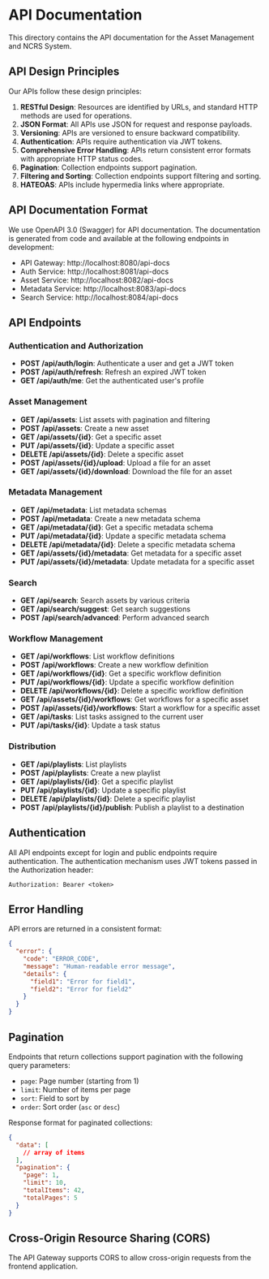 # API Documentation

This directory contains the API documentation for the Asset Management and NCRS System.

## API Design Principles

Our APIs follow these design principles:

1. **RESTful Design**: Resources are identified by URLs, and standard HTTP methods are used for operations.
2. **JSON Format**: All APIs use JSON for request and response payloads.
3. **Versioning**: APIs are versioned to ensure backward compatibility.
4. **Authentication**: APIs require authentication via JWT tokens.
5. **Comprehensive Error Handling**: APIs return consistent error formats with appropriate HTTP status codes.
6. **Pagination**: Collection endpoints support pagination.
7. **Filtering and Sorting**: Collection endpoints support filtering and sorting.
8. **HATEOAS**: APIs include hypermedia links where appropriate.

## API Documentation Format

We use OpenAPI 3.0 (Swagger) for API documentation. The documentation is generated from code and available at the following endpoints in development:

- API Gateway: http://localhost:8080/api-docs
- Auth Service: http://localhost:8081/api-docs
- Asset Service: http://localhost:8082/api-docs
- Metadata Service: http://localhost:8083/api-docs
- Search Service: http://localhost:8084/api-docs

## API Endpoints

### Authentication and Authorization

- **POST /api/auth/login**: Authenticate a user and get a JWT token
- **POST /api/auth/refresh**: Refresh an expired JWT token
- **GET /api/auth/me**: Get the authenticated user's profile

### Asset Management

- **GET /api/assets**: List assets with pagination and filtering
- **POST /api/assets**: Create a new asset
- **GET /api/assets/{id}**: Get a specific asset
- **PUT /api/assets/{id}**: Update a specific asset
- **DELETE /api/assets/{id}**: Delete a specific asset
- **POST /api/assets/{id}/upload**: Upload a file for an asset
- **GET /api/assets/{id}/download**: Download the file for an asset

### Metadata Management

- **GET /api/metadata**: List metadata schemas
- **POST /api/metadata**: Create a new metadata schema
- **GET /api/metadata/{id}**: Get a specific metadata schema
- **PUT /api/metadata/{id}**: Update a specific metadata schema
- **DELETE /api/metadata/{id}**: Delete a specific metadata schema
- **GET /api/assets/{id}/metadata**: Get metadata for a specific asset
- **PUT /api/assets/{id}/metadata**: Update metadata for a specific asset

### Search

- **GET /api/search**: Search assets by various criteria
- **GET /api/search/suggest**: Get search suggestions
- **POST /api/search/advanced**: Perform advanced search

### Workflow Management

- **GET /api/workflows**: List workflow definitions
- **POST /api/workflows**: Create a new workflow definition
- **GET /api/workflows/{id}**: Get a specific workflow definition
- **PUT /api/workflows/{id}**: Update a specific workflow definition
- **DELETE /api/workflows/{id}**: Delete a specific workflow definition
- **GET /api/assets/{id}/workflows**: Get workflows for a specific asset
- **POST /api/assets/{id}/workflows**: Start a workflow for a specific asset
- **GET /api/tasks**: List tasks assigned to the current user
- **PUT /api/tasks/{id}**: Update a task status

### Distribution

- **GET /api/playlists**: List playlists
- **POST /api/playlists**: Create a new playlist
- **GET /api/playlists/{id}**: Get a specific playlist
- **PUT /api/playlists/{id}**: Update a specific playlist
- **DELETE /api/playlists/{id}**: Delete a specific playlist
- **POST /api/playlists/{id}/publish**: Publish a playlist to a destination

## Authentication

All API endpoints except for login and public endpoints require authentication. The authentication mechanism uses JWT tokens passed in the Authorization header:

```
Authorization: Bearer <token>
```

## Error Handling

API errors are returned in a consistent format:

```json
{
  "error": {
    "code": "ERROR_CODE",
    "message": "Human-readable error message",
    "details": {
      "field1": "Error for field1",
      "field2": "Error for field2"
    }
  }
}
```

## Pagination

Endpoints that return collections support pagination with the following query parameters:

- `page`: Page number (starting from 1)
- `limit`: Number of items per page
- `sort`: Field to sort by
- `order`: Sort order (`asc` or `desc`)

Response format for paginated collections:

```json
{
  "data": [
    // array of items
  ],
  "pagination": {
    "page": 1,
    "limit": 10,
    "totalItems": 42,
    "totalPages": 5
  }
}
```

## Cross-Origin Resource Sharing (CORS)

The API Gateway supports CORS to allow cross-origin requests from the frontend application. 